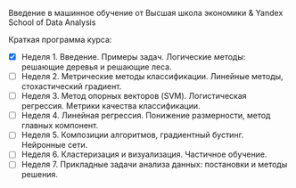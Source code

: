Введение в машинное обучение
от Высшая школа экономики & Yandex School of Data Analysis

Краткая программа курса:
- [x] Неделя 1. Введение. Примеры задач. Логические методы: решающие деревья и решающие леса.
- [ ] Неделя 2. Метрические методы классификации. Линейные методы, стохастический градиент.
- [ ] Неделя 3. Метод опорных векторов (SVM). Логистическая регрессия. Метрики качества классификации.
- [ ] Неделя 4. Линейная регрессия. Понижение размерности, метод главных компонент.
- [ ] Неделя 5. Композиции алгоритмов, градиентный бустинг. Нейронные сети.
- [ ] Неделя 6. Кластеризация и визуализация. Частичное обучение.
- [ ] Неделя 7. Прикладные задачи анализа данных: постановки и методы решения.

